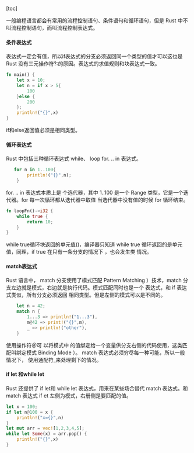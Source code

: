 [toc]

一般编程语言都会有常用的流程控制语句、条件语句和循环语句，但是 Rust 中不叫流程控制语句，而叫流程控制表达式。

#### 条件表达式

表达式一定会有值，所以if表达式的分支必须返回同一个类型的值才可以这也是 Rust 没有三元操作符?:的原因。表达式的求值规则和块表达式一致。

```rust
fn main() {
    let x = 10;
    let n = if x > 5{
        100
    }else {
        200
    };
    println!("{}",x)
}
```

if和else返回值必须是相同类型。

#### 循环表达式

Rust 中包括三种循环表达式 while、 loop for. .. in 表达式。

```rust
   for n in 1..100{
        println!("{}",n);
    }
```

for. .. in 表达式本质上是 个选代器，其中 1..100 是一个 Range 类型，它是一个迭代器。for 每一次循环都从迭代器中取值 当选代器中没有值的时候 for 循环结束。

```rust
fn loopFn()->i32 {
    while true {
        return 10;
    }
}
```

while true循环块返回的单元值()，编译器只知道 while true 循环返回的是单元值，同理，if true 在只有一条分支的情况下 ，也会发生类 情况。

#### match表达式

Rust 语言中， match 分支使用了模式匹配 Pattern Matching ）技术，match 分支左边就是模式，右边就是执行代码。模式匹配同时也是一个 表达式，和 if 表达式类似，所有分支必须返回 相同类型。但是左侧的模式可以是不同的。

```rust
    let n = 42;
    match n {
        1...3 => println!("1...3"),
        m@42 => print!("{}",m),
        _ => println!("other"),
    }
```



使用操作符＠可 以将模式中 的值绑定给一个变量供分支右侧的代码使用，这类匹配叫绑定模式 Binding Mode ）。 match 表达式必须穷尽每一种可能，所以一般情况下， 使用通配符_来处理剩下的情况。

#### if let 和while let

Rust 还提供了 if let和 while let 表达式，用来在某些场合替代 match 表达式。和 match 表达式 if et 左侧为模式，右册侧是要匹配的值。

```rust
let x = 100;
if let n@100 = x {
    println!("x={}",n)
}
let mut arr = vec![1,2,3,4,5];
while let Some(x) = arr.pop() {
    println!("{}",x)
}
```

